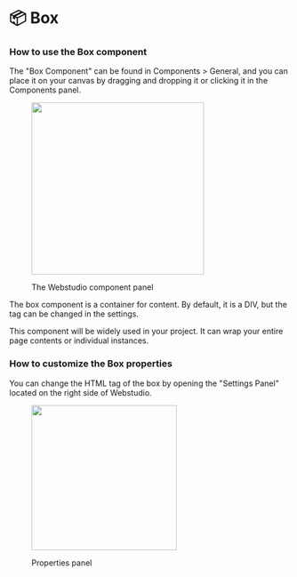 # 📦 Box

### How to use the Box component

The "Box Component" can be found in Components > General, and you can place it on your canvas by dragging and dropping it or clicking it in the Components panel.

<figure><img src="../../.gitbook/assets/components-panel.png" alt="" width="310"><figcaption><p>The Webstudio component panel</p></figcaption></figure>

The box component is a container for content. By default, it is a DIV, but the tag can be changed in the settings.

This component will be widely used in your project. It can wrap your entire page contents or individual instances.

### How to customize the Box properties

You can change the HTML tag of the box by opening the "Settings Panel" located on the right side of Webstudio.

<figure><img src="../../.gitbook/assets/box-component-properties.png" alt="" width="261"><figcaption><p>Properties panel</p></figcaption></figure>

